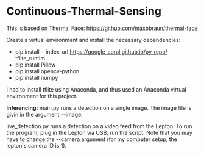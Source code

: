# Continuous-Thermal-Sensing

This is based on Thermal Face: https://github.com/maxbbraun/thermal-face

Create a virtual environment and install the necessary dependencies:
 - pip install --index-url https://google-coral.github.io/py-repo/ tflite_runtim
 - pip install Pillow
 - pip install opencv-python
 - pip install numpy

I had to install tflite using Anaconda, and thus used an Anaconda virtual environment for this project.


**Inferencing:**
main.py runs a detection on a single image. The image file is givin in the argument --image.

live_detection.py runs a detection on a video feed from the Lepton. To run the program, plug in the Lepton via USB, run the script. Note that you may have to change the --camera argument (for my computer setup, the lepton's camera ID is 1).
